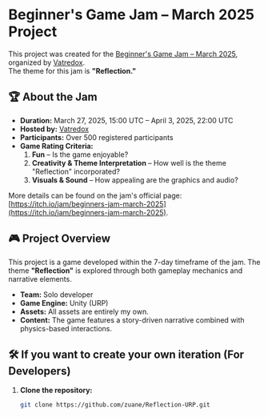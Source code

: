 # Beginner's Game Jam – March 2025 Project  

This project was created for the [Beginner's Game Jam – March 2025](https://itch.io/jam/beginners-jam-march-2025), organized by [Vatredox](https://vatredox.itch.io/).  
The theme for this jam is **"Reflection."**  

## 🏆 About the Jam  

- **Duration:** March 27, 2025, 15:00 UTC – April 3, 2025, 22:00 UTC  
- **Hosted by:** [Vatredox](https://vatredox.itch.io/)  
- **Participants:** Over 500 registered participants  
- **Game Rating Criteria:**  
  1. **Fun** – Is the game enjoyable?  
  2. **Creativity & Theme Interpretation** – How well is the theme "Reflection" incorporated?  
  3. **Visuals & Sound** – How appealing are the graphics and audio?  

More details can be found on the jam's official page: [https://itch.io/jam/beginners-jam-march-2025](https://itch.io/jam/beginners-jam-march-2025).  

## 🎮 Project Overview  

This project is a game developed within the 7-day timeframe of the jam. The theme **"Reflection"** is explored through both gameplay mechanics and narrative elements.

- **Team:** Solo developer  
- **Game Engine:** Unity (URP)  
- **Assets:** All assets are entirely my own.  
- **Content:** The game features a story-driven narrative combined with physics-based interactions.  

## 🛠️ If you want to create your own iteration (For Developers)  

1. **Clone the repository:**  

   ```bash
   git clone https://github.com/zuane/Reflection-URP.git
